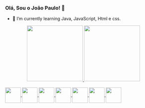 ### Olá, Sou o João Paulo! 👋
- 🌱 I’m currently learning Java, JavaScript, Html e css.
<div align="center">
  <a href="https://github.com/JoaoPauloPai">
  <img height="180em" src="https://github-readme-stats.vercel.app/api?username=JoaoPauloPai&show_icons=true&theme=dark&include_all_commits=true&count_private=true"/>
  <img height="180em" src="https://github-readme-stats.vercel.app/api/top-langs/?username=JoaoPauloPai&layout=compact&langs_count=7&theme=dark"/>
</div>
  <div style="display: inline_block"><br>
  <img align="center" height="50" width="50" src="https://cdn.jsdelivr.net/gh/devicons/devicon/icons/java/java-plain-wordmark.svg"/>
 <img align="center" height="50" width="50" src="https://cdn.jsdelivr.net/gh/devicons/devicon/icons/javascript/javascript-original.svg" />
 <img align="center" height="50" width="50" src="https://cdn.jsdelivr.net/gh/devicons/devicon/icons/jquery/jquery-plain-wordmark.svg" />
 <img align="center" height="50" width="50" src="https://cdn.jsdelivr.net/gh/devicons/devicon/icons/postgresql/postgresql-original.svg" />  <img align="center" height="50" width="50" src="https://cdn.jsdelivr.net/gh/devicons/devicon/icons/spring/spring-original.svg" />
 <img align="center" height="50" width="50" src="https://cdn.jsdelivr.net/gh/devicons/devicon/icons/bootstrap/bootstrap-original.svg" /> 
 <img align="center" height="50" width="50" src="https://cdn.jsdelivr.net/gh/devicons/devicon/icons/css3/css3-original.svg" />
    
<!-- <img align="right" alt="Jp" height="150" style="border-radius:50px;" src="**https://drive.google.com/file/d/1GEvS4kInQ6sPpixpiBPZJnxTFBngE0PF/view?usp=sharing**"> -->
</div>
  
 ##
